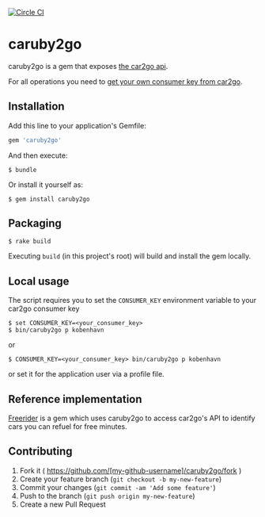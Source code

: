 [![Circle CI](https://circleci.com/gh/eebbesen/caruby2go.svg?style=shield)](https://circleci.com/gh/eebbesen/caruby2go)

# caruby2go

caruby2go is a gem that exposes [the car2go api](https://code.google.com/p/car2go/wiki/index_v2_1).

For all operations you need to [get your own consumer key from car2go](https://www.car2go.com/en/austin/car2go-apps/).

## Installation

Add this line to your application's Gemfile:

```ruby
gem 'caruby2go'
```

And then execute:

    $ bundle

Or install it yourself as:

    $ gem install caruby2go

## Packaging

    $ rake build

Executing `build` (in this project's root) will build and install the gem locally.

## Local usage
The script requires you to set the `CONSUMER_KEY` environment variable to your car2go consumer key

    $ set CONSUMER_KEY=<your_consumer_key>
    $ bin/caruby2go p kobenhavn
or 

    $ CONSUMER_KEY=<your_consumer_key> bin/caruby2go p kobenhavn
or set it for the application user via a profile file.

## Reference implementation
[Freerider](https://github.com/eebbesen/freerider) is a gem which uses caruby2go to access car2go's API to identify cars you can refuel for free minutes.

## Contributing

1. Fork it ( https://github.com/[my-github-username]/caruby2go/fork )
2. Create your feature branch (`git checkout -b my-new-feature`)
3. Commit your changes (`git commit -am 'Add some feature'`)
4. Push to the branch (`git push origin my-new-feature`)
5. Create a new Pull Request
